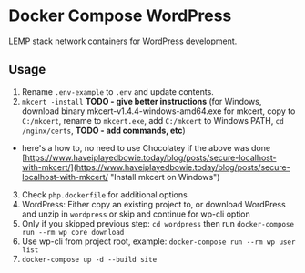 # Docker Compose WordPress

LEMP stack network containers for WordPress development.

## Usage

1. Rename `.env-example` to `.env` and update contents.
2. `mkcert -install` **TODO - give better instructions** (for Windows, download binary mkcert-v1.4.4-windows-amd64.exe for mkcert, copy to `C:/mkcert`, rename to `mkcert.exe`, add `C:/mkcert` to Windows PATH, `cd /nginx/certs`, **TODO - add commands, etc**)
* here's a how to, no need to use Chocolatey if the above was done [https://www.haveiplayedbowie.today/blog/posts/secure-localhost-with-mkcert/](https://www.haveiplayedbowie.today/blog/posts/secure-localhost-with-mkcert/ "Install mkcert on Windows")
3. Check `php.dockerfile` for additional options
4. WordPress: Either copy an existing project to, or download WordPress and unzip in `wordpress` or skip and continue for wp-cli option
5. Only if you skipped previous step: `cd wordpress` then run `docker-compose run --rm wp core download`
6. Use wp-cli from project root, example: `docker-compose run --rm wp user list`
7. `docker-compose up -d --build site`
